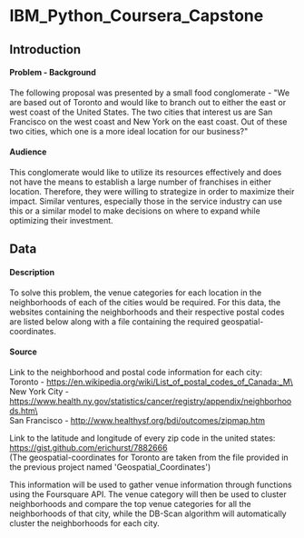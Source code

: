 # IBM_Python_Coursera_Capstone

## Introduction
#### Problem - Background 
The following proposal was presented by a small food conglomerate - "We are based out of Toronto and would like to branch out to either the east or west coast of the United States. The two cities that interest us are San Francisco on the west coast and New York on the east coast. Out of these two cities, which one is a more ideal location for our business?" 

#### Audience
This conglomerate would like to utilize its resources effectively and does not have the means to establish a large number of franchises in either location. Therefore, they were willing to strategize in order to maximize their impact. Similar ventures, especially those in the service industry can use this or a similar model to make decisions on where to expand while optimizing their investment. 

## Data
#### Description
To solve this problem, the venue categories for each location in the neighborhoods of each of the cities would be required. For this data, the websites containing the neighborhoods and their respective postal codes are listed below along with a file containing the required geospatial-coordinates.

#### Source
Link to the neighborhood and postal code information for each city:<br>
Toronto - https://en.wikipedia.org/wiki/List_of_postal_codes_of_Canada:_M\<br>
New York City - https://www.health.ny.gov/statistics/cancer/registry/appendix/neighborhoods.htm\<br>
San  Francisco - http://www.healthysf.org/bdi/outcomes/zipmap.htm

Link to the latitude and longitude of every zip code in the united states:<br>
https://gist.github.com/erichurst/7882666<br>
(The geospatial-coordinates for Toronto are taken from the file provided in the previous project named 'Geospatial_Coordinates')

This information will be used to gather venue information through functions using the Foursquare API. The venue category will then be used to cluster neighborhoods and compare the top venue categories for all the neighborhoods of that city, while the DB-Scan algorithm will automatically cluster the neighborhoods for each city.
